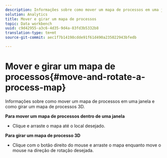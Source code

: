 ```yaml
---
description: Informações sobre como mover um mapa de processos em uma janela e como girar um mapa de processos 3D.
solution: Analytics
title: Mover e girar um mapa de processos
topic: Data workbench
uuid: c9d42955-a3c6-4d35-9d4a-83fd3b5332b8
translation-type: tm+mt
source-git-commit: aec1f7b14198cdde91f61d490a235022943bfedb

---
```



# Mover e girar um mapa de processos{#move-and-rotate-a-process-map}

Informações sobre como mover um mapa de processos em uma janela e como girar um mapa de processos 3D.

**Para mover um mapa de processos dentro de uma janela**

* Clique e arraste o mapa até o local desejado.

**Para girar um mapa de processo 3D**

* Clique com o botão direito do mouse e arraste o mapa enquanto move o mouse na direção de rotação desejada.

